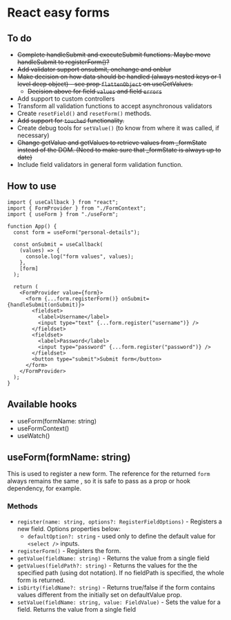 # React easy forms

## To do

- ~~Complete handleSubmit and executeSubmit functions. Maybe move handleSubmit to registerForm()?~~
- ~~Add validator support onsubmit, onchange and onblur~~
- ~~Make decision on how data should be handled (always nested keys or 1 level deep object) - see prop `flattenObject` on useGetValues.~~
  - ~~Decision above for field `values` and field `errors`~~
- Add support to custom controllers
- Transform all validation functions to accept asynchronous validators
- Create `resetField()` and `resetForm()` methods.
- ~~Add support for `touched` functionality.~~
- Create debug tools for `setValue()` (to know from where it was called, if necessary)
- ~~Change getValue and getValues to retrieve values from \_formState instead of the DOM. (Need to make sure that \_formState is always up to date)~~
- Include field validators in general form validation function.

## How to use

```tsx
import { useCallback } from "react";
import { FormProvider } from "./FormContext";
import { useForm } from "./useForm";

function App() {
  const form = useForm("personal-details");

  const onSubmit = useCallback(
    (values) => {
      console.log("form values", values);
    },
    [form]
  );

  return (
    <FormProvider value={form}>
      <form {...form.registerForm()} onSubmit={handleSubmit(onSubmit)}>
        <fieldset>
          <label>Username</label>
          <input type="text" {...form.register("username")} />
        </fieldset>
        <fieldset>
          <label>Password</label>
          <input type="password" {...form.register("password")} />
        </fieldset>
        <button type="submit">Submit form</button>
      </form>
    </FormProvider>
  );
}
```

## Available hooks

- useForm(formName: string)
- useFormContext()
- useWatch()

## useForm(formName: string)

This is used to register a new form. The reference for the returned `form` always remains the same , so it is safe to pass as a prop or hook dependency, for example.

### Methods

- `register(name: string, options?: RegisterFieldOptions)` - Registers a new field. Options properties below:
  - `defaultOption?: string` - used only to define the default value for `<select />` inputs.
- `registerForm()` - Registers the form.
- `getValue(fieldName: string)` - Returns the value from a single field
- `getValues(fieldPath?: string)` - Returns the values for the the specified path (using dot notation). If no fieldPath is specified, the whole form is returned.
- `isDirty(fieldName?: string)` - Returns true/false if the form contains values different from the initially set on defaultValue prop.
- `setValue(fieldName: string, value: FieldValue)` - Sets the value for a field.
  Returns the value from a single field
